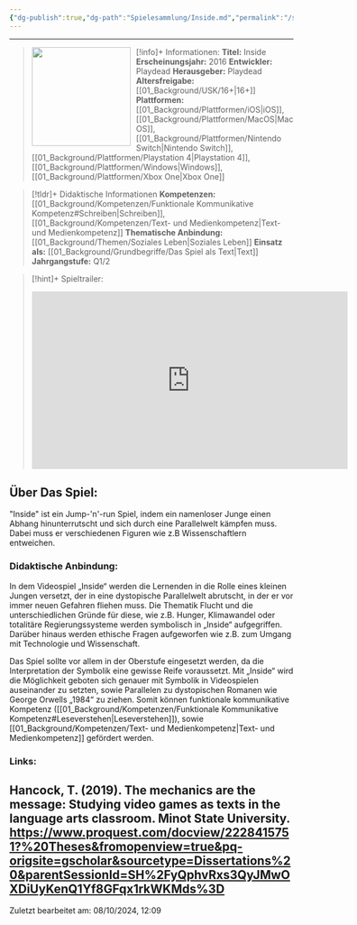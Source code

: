 ```yaml
---
{"dg-publish":true,"dg-path":"Spielesammlung/Inside.md","permalink":"/spielesammlung/inside/","noteIcon":"1"}
---
```


---
>[!info]+ Informationen:
><img src="https://m.media-amazon.com/images/M/MV5BOTBmMTBkZWYtODNmYi00YmE1LTgwMWUtNjdhODAyNjYwYzdlXkEyXkFqcGdeQXVyMTA0MTM5NjI2._V1_.jpg" style="float:left;height:175px;padding-right:10px">**Titel:** Inside
>**Erscheinungsjahr:** 2016
>**Entwickler:** Playdead
>**Herausgeber:** Playdead
>**Altersfreigabe:** [[01_Background/USK/16+\|16+]]
>**Plattformen:** [[01_Background/Plattformen/iOS\|iOS]],[[01_Background/Plattformen/MacOS\|MacOS]],[[01_Background/Plattformen/Nintendo Switch\|Nintendo Switch]],[[01_Background/Plattformen/Playstation 4\|Playstation 4]],[[01_Background/Plattformen/Windows\|Windows]],[[01_Background/Plattformen/Xbox One\|Xbox One]]

>[!tldr]+ Didaktische Informationen
>**Kompetenzen:** [[01_Background/Kompetenzen/Funktionale Kommunikative Kompetenz#Schreiben\|Schreiben]],[[01_Background/Kompetenzen/Text- und Medienkompetenz\|Text- und Medienkompetenz]]
>**Thematische Anbindung:** [[01_Background/Themen/Soziales Leben\|Soziales Leben]]
>**Einsatz als:** [[01_Background/Grundbegriffe/Das Spiel als Text\|Text]]
>**Jahrgangstufe:** Q1/2

>[!hint]+ Spieltrailer:
><iframe width="560" height="315" src="https://www.youtube.com/embed/yDm6PAgNohU?si=3QDKJhKU0RKO4fry" title="YouTube video player" frameborder="0" allow="accelerometer; autoplay; clipboard-write; encrypted-media; gyroscope; picture-in-picture; web-share" referrerpolicy="strict-origin-when-cross-origin" allowfullscreen></iframe>


## Über Das Spiel:
"Inside" ist ein Jump-'n'-run Spiel, indem ein namenloser Junge einen Abhang hinunterrutscht und sich durch eine Parallelwelt kämpfen muss. Dabei muss er verschiedenen Figuren wie z.B Wissenschaftlern entweichen. 
### Didaktische Anbindung:
In dem Videospiel „Inside“ werden die Lernenden in die Rolle eines kleinen Jungen versetzt, der in eine dystopische Parallelwelt abrutscht, in der er vor immer neuen Gefahren fliehen muss. Die Thematik Flucht und die unterschiedlichen Gründe für diese, wie z.B. Hunger, Klimawandel oder totalitäre Regierungssysteme werden symbolisch in „Inside“ aufgegriffen. Darüber hinaus werden ethische Fragen aufgeworfen wie z.B. zum Umgang mit Technologie und Wissenschaft.

Das Spiel sollte vor allem in der Oberstufe eingesetzt werden, da die Interpretation der Symbolik eine gewisse Reife voraussetzt. Mit „Inside“ wird die Möglichkeit geboten sich genauer mit Symbolik in Videospielen auseinander zu setzten, sowie Parallelen zu dystopischen Romanen wie George Orwells „1984“ zu ziehen. Somit können funktionale kommunikative Kompetenz  ([[01_Background/Kompetenzen/Funktionale Kommunikative Kompetenz#Leseverstehen\|Leseverstehen]]), sowie [[01_Background/Kompetenzen/Text- und Medienkompetenz\|Text- und Medienkompetenz]] gefördert werden.
### Links:
Hancock, T. (2019). The mechanics are the message: Studying video games as texts in the language arts classroom. Minot State University. 
https://www.proquest.com/docview/2228415751?%20Theses&fromopenview=true&pq-origsite=gscholar&sourcetype=Dissertations%20&parentSessionId=SH%2FyQphvRxs3QyJMwOXDiUyKenQ1Yf8GFqx1rkWKMds%3D
---
Zuletzt bearbeitet am: 08/10/2024, 12:09